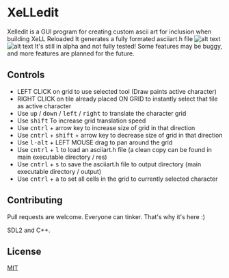 # XeLLedit

Xelledit is a GUI program for creating custom ascii art for inclusion when building XeLL Reloaded
It generates a fully formated asciiart.h file
![alt text](https://cavaliere.codes/images/XeLLedit.png)
![alt text](https://cavaliere.codes/files/xelledit.jpg)
It's still in alpha and not fully tested! Some features may be buggy, and more features are planned for the future. 
## Controls

- LEFT CLICK on grid to use selected tool (Draw paints active character)
- RIGHT CLICK on tile already placed ON GRID to instantly select that tile as active character
- Use <kbd>up</kbd> / <kbd>down</kbd> / <kbd>left</kbd> / <kbd>right</kbd> to translate the character grid
- Use <kbd>shift</kbd>  To increase grid translation speed
- Use <kbd>cntrl</kbd> + arrow key to increase size of grid in that direction
- Use <kbd>cntrl</kbd> + <kbd>shift</kbd> + arrow key to decrease size of grid in that direction
- Use <kbd>l-alt</kbd> + LEFT MOUSE drag to pan around the grid
- Use <kbd>cntrl</kbd> + <kbd>l</kbd> to load an asciiart.h file (a clean copy can be found in main executable directory / res)
- Use <kbd>cntrl</kbd> + <kbd>s</kbd> to save the asciiart.h file to output directory (main executable directory / output)
- Use <kbd>cntrl</kbd> + <kbd>a</kbd> to set all cells in the grid to currently selected character

## Contributing

Pull requests are welcome. Everyone can tinker. That's why it's here :)

SDL2 and C++.

## License

[MIT](https://choosealicense.com/licenses/mit/)
